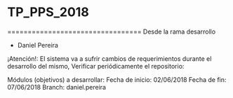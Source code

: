 # TP_PPS_2018

=================================
Desde la rama desarrollo
+ Daniel Pereira

¡Atención!:  El sistema va a sufrir cambios de requerimientos durante el desarrollo del mismo, Verificar periódicamente el repositorio:

Módulos (objetivos) a desarrollar: 
Fecha de inicio: 02/06/2018
Fecha de fin: 07/06/2018
Branch: daniel.pereira